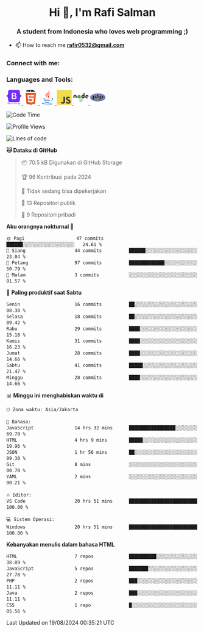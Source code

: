 <h1 align="center">Hi 👋, I'm Rafi Salman</h1>
<h3 align="center">A student from Indonesia who loves web programming ;)</h3>

- 📫 How to reach me **rafir0532@gmail.com**

<h3 align="left">Connect with me:</h3>
<p align="left">
</p>

<h3 align="left">Languages and Tools:</h3>
<p align="left"> <a href="https://getbootstrap.com" target="_blank" rel="noreferrer"> <img src="https://raw.githubusercontent.com/devicons/devicon/master/icons/bootstrap/bootstrap-plain-wordmark.svg" alt="bootstrap" width="40" height="40"/> </a> <a href="https://www.w3.org/html/" target="_blank" rel="noreferrer"> <img src="https://raw.githubusercontent.com/devicons/devicon/master/icons/html5/html5-original-wordmark.svg" alt="html5" width="40" height="40"/> </a> <a href="https://www.java.com" target="_blank" rel="noreferrer"> <img src="https://raw.githubusercontent.com/devicons/devicon/master/icons/java/java-original.svg" alt="java" width="40" height="40"/> </a> <a href="https://developer.mozilla.org/en-US/docs/Web/JavaScript" target="_blank" rel="noreferrer"> <img src="https://raw.githubusercontent.com/devicons/devicon/master/icons/javascript/javascript-original.svg" alt="javascript" width="40" height="40"/> </a> <a href="https://nodejs.org" target="_blank" rel="noreferrer"> <img src="https://raw.githubusercontent.com/devicons/devicon/master/icons/nodejs/nodejs-original-wordmark.svg" alt="nodejs" width="40" height="40"/> </a> <a href="https://www.php.net" target="_blank" rel="noreferrer"> <img src="https://raw.githubusercontent.com/devicons/devicon/master/icons/php/php-original.svg" alt="php" width="40" height="40"/> </a> </p>

<!--START_SECTION:waka-->
![Code Time](http://img.shields.io/badge/Code%20Time-32%20hrs%2048%20mins-blue)

![Profile Views](http://img.shields.io/badge/Profil%20dilihat-47-blue)

![Lines of code](https://img.shields.io/badge/Sejak%20Hello%20World%20aku%20telah%20menulis-454.6%20thousand%20baris%20kode-blue)

**🐱 Dataku di GitHub** 

> 📦 70.5 kB Digunakan di GitHub Storage 
 > 
> 🏆 96 Kontribusi pada 2024
 > 
> 🚫 Tidak sedang bisa dipekerjakan
 > 
> 📜 13 Repositori publik 
 > 
> 🔑 9 Repositori pribadi 
 > 
**Aku orangnya nokturnal 🦉** 

```text
🌞 Pagi                   47 commits          ██████░░░░░░░░░░░░░░░░░░░   24.61 % 
🌆 Siang                  44 commits          ██████░░░░░░░░░░░░░░░░░░░   23.04 % 
🌃 Petang                 97 commits          █████████████░░░░░░░░░░░░   50.79 % 
🌙 Malam                  3 commits           ░░░░░░░░░░░░░░░░░░░░░░░░░   01.57 % 
```
📅 **Paling produktif saat Sabtu** 

```text
Senin                    16 commits          ██░░░░░░░░░░░░░░░░░░░░░░░   08.38 % 
Selasa                   18 commits          ██░░░░░░░░░░░░░░░░░░░░░░░   09.42 % 
Rabu                     29 commits          ████░░░░░░░░░░░░░░░░░░░░░   15.18 % 
Kamis                    31 commits          ████░░░░░░░░░░░░░░░░░░░░░   16.23 % 
Jumat                    28 commits          ████░░░░░░░░░░░░░░░░░░░░░   14.66 % 
Sabtu                    41 commits          █████░░░░░░░░░░░░░░░░░░░░   21.47 % 
Minggu                   28 commits          ████░░░░░░░░░░░░░░░░░░░░░   14.66 % 
```


📊 **Minggu ini menghabiskan waktu di** 

```text
🕑︎ Zona waktu: Asia/Jakarta

💬 Bahasa: 
JavaScript               14 hrs 32 mins      █████████████████░░░░░░░░   69.70 % 
HTML                     4 hrs 9 mins        █████░░░░░░░░░░░░░░░░░░░░   19.96 % 
JSON                     1 hr 56 mins        ██░░░░░░░░░░░░░░░░░░░░░░░   09.30 % 
Git                      8 mins              ░░░░░░░░░░░░░░░░░░░░░░░░░   00.70 % 
YAML                     2 mins              ░░░░░░░░░░░░░░░░░░░░░░░░░   00.21 % 

🔥 Editor: 
VS Code                  20 hrs 51 mins      █████████████████████████   100.00 % 

💻 Sistem Operasi: 
Windows                  20 hrs 51 mins      █████████████████████████   100.00 % 
```

**Kebanyakan menulis dalam bahasa HTML** 

```text
HTML                     7 repos             ██████████░░░░░░░░░░░░░░░   38.89 % 
JavaScript               5 repos             ███████░░░░░░░░░░░░░░░░░░   27.78 % 
PHP                      2 repos             ███░░░░░░░░░░░░░░░░░░░░░░   11.11 % 
Java                     2 repos             ███░░░░░░░░░░░░░░░░░░░░░░   11.11 % 
CSS                      1 repo              █░░░░░░░░░░░░░░░░░░░░░░░░   05.56 % 
```




 Last Updated on 19/08/2024 00:35:21 UTC
<!--END_SECTION:waka-->
